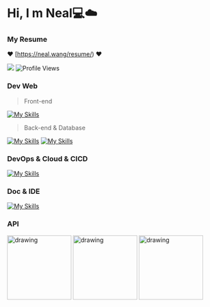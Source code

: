 # Hi, I m Neal💻☁️

### My Resume
❤️  [https://neal.wang/resume/) ❤️


![](https://img.shields.io/badge/python-3.10-orange?style=flat&logo=python&logoColor=orange) ![Profile Views](https://komarev.com/ghpvc/?username=thesharing)

### Dev Web
> Front-end

[![My Skills](https://skillicons.dev/icons?i=js,html,css,react,vue,bootstrap,jquery&theme=light)](https://skillicons.dev)

> Back-end & Database

[![My Skills](https://skillicons.dev/icons?i=python,go,java,linux&theme=light)](https://skillicons.dev) [![My Skills](https://skillicons.dev/icons?i=flask,django,mysql,sqlite,redis,kafka&theme=light)](https://skillicons.dev)

### DevOps & Cloud & CICD

[![My Skills](https://skillicons.dev/icons?i=kubernetes,docker,git,gitlab,grafana,jenkins&theme=light)](https://skillicons.dev)

### Doc & IDE

[![My Skills](https://skillicons.dev/icons?i=md,vscode,bash&theme=light)](https://skillicons.dev) 

### API

<img src="https://pandwarf.com/wp/wp-content/uploads/2021/11/swagger-banner.png" alt="drawing" width="150"/> <img src="https://www.django-rest-framework.org/img/logo.png" alt="drawing" width="150"/> <img src="https://fastapi.tiangolo.com/img/logo-margin/logo-teal.png" alt="drawing" width="150"/>
